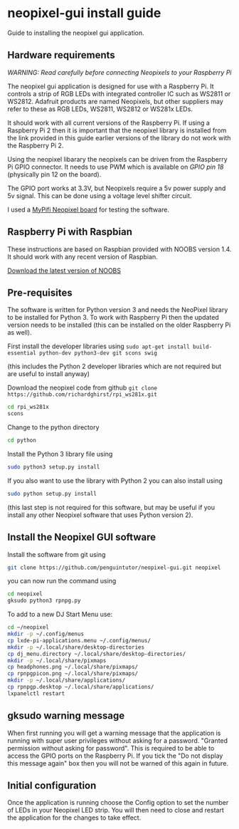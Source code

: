 # neopixel-gui install guide

Guide to installing the neopixel gui application.

## Hardware requirements

*WARNING: Read carefully before connecting Neopixels to your Raspberry Pi*

The neopixel gui application is designed for use with a Raspberry Pi. It controls a strip of RGB LEDs with integrated controller IC such as WS2811 or WS2812. Adafruit products are named Neopixels, but other suppliers may refer to these as RGB LEDs, WS2811, WS2812 or WS281x LEDs.

It should work with all current versions of the Raspberry Pi. If using a Raspberry Pi 2 then it is important that the neopixel library is installed from the link provided in this guide earlier versions of the library do not work with the Raspberry Pi 2.

Using the neopixel libarary the neopixels can be driven from the Raspberry Pi GPIO connector. It needs to use PWM which is available on *GPIO pin 18* (physically pin 12 on the board).

The GPIO port works at 3.3V, but Neopixels require a 5v power supply and 5v signal. This can be done using a voltage level shifter circuit.

I used a [MyPifi Neopixel board](http://smstextblog.blogspot.co.uk/2015/03/afirstly-thank-you-for-purchasing-this.html) for testing the software.

## Raspberry Pi with Raspbian

These instructions are based on Raspbian provided with NOOBS version 1.4. It should work with any recent version of Raspbian. 

[Download the latest version of NOOBS](https://www.raspberrypi.org/downloads/)

## Pre-requisites

The software is written for Python version 3 and needs the NeoPixel library to be installed for Python 3. To work with Raspberry Pi then the updated version needs to be installed (this can be installed on the older Raspberry Pi as well).

First install the developer libraries using
`sudo apt-get install build-essential python-dev python3-dev git scons swig`

(this includes the Python 2 developer libraries which are not required but are useful to install anyway)

Download the neopixel code from github
`git clone https://github.com/richardghirst/rpi_ws281x.git`

```bash
cd rpi_ws281x
scons
```

Change to the python directory 
```bash
cd python
```

Install the Python 3 library file using

```bash
sudo python3 setup.py install
```

If you also want to use the library with Python 2 you can also install using

```bash
sudo python setup.py install
```
(this last step is not required for this software, but may be useful if you install any other Neopixel software that uses Python version 2).


## Install the Neopixel GUI software

Install the software from git using 

```bash
git clone https://github.com/penguintutor/neopixel-gui.git neopixel
```

you can now run the command using

```bash 
cd neopixel
gksudo python3 rpnpg.py
```

To add to a new DJ Start Menu use:
```bash
cd ~/neopixel
mkdir -p ~/.config/menus
cp lxde-pi-applications.menu ~/.config/menus/
mkdir -p ~/.local/share/desktop-directories
cp dj_menu.directory ~/.local/share/desktop-directories/
mkdir -p ~/.local/share/pixmaps
cp headphones.png ~/.local/share/pixmaps/
cp rpnpgpicon.png ~/.local/share/pixmaps/
mkdir -p ~/.local/share/applications/
cp rpnpgp.desktop ~/.local/share/applications/
lxpanelctl restart
```

## gksudo warning message

When first running you will get a warning message that the application is running with super user privileges without asking for a password. "Granted permission without asking for password". This is required to be able to access the GPIO ports on the Raspberry Pi. If you tick the "Do not display this message again" box then you will not be warned of this again in future.

## Initial configuration

Once the application is running choose the Config option to set the number of LEDs in your Neopixel LED strip. You will then need to close and restart the application for the changes to take effect.




